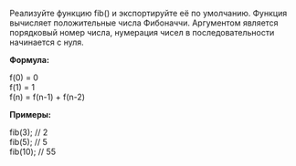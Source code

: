 Реализуйте функцию fib() и экспортируйте её по умолчанию. Функция вычисляет положительные числа Фибоначчи. Аргументом является порядковый номер числа, нумерация чисел в последовательности начинается с нуля.

__Формула:__

f(0) = 0  
f(1) = 1  
f(n) = f(n-1) + f(n-2)

__Примеры:__

fib(3);  // 2  
fib(5);  // 5  
fib(10); // 55  
